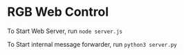 # RGB Web Control

To Start Web Server, run
```node server.js```

To Start internal message forwarder, run
```python3 server.py```
